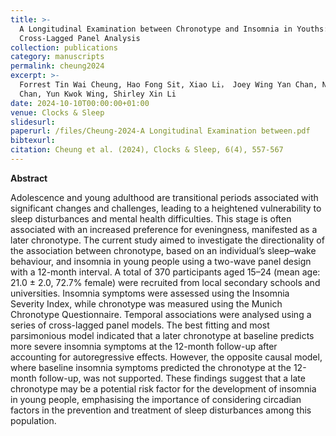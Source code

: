```yaml
---
title: >-
  A Longitudinal Examination between Chronotype and Insomnia in Youths: A
  Cross-Lagged Panel Analysis
collection: publications
category: manuscripts
permalink: cheung2024
excerpt: >-
  Forrest Tin Wai Cheung, Hao Fong Sit, Xiao Li， Joey Wing Yan Chan, Ngan Yin
  Chan, Yun Kwok Wing, Shirley Xin Li
date: 2024-10-10T00:00:00+01:00
venue: Clocks & Sleep
slidesurl:
paperurl: /files/Cheung-2024-A Longitudinal Examination between.pdf
bibtexurl:
citation: Cheung et al. (2024), Clocks & Sleep, 6(4), 557-567
---
```

**Abstract**

Adolescence and young adulthood are transitional periods associated with significant changes and challenges, leading to a heightened vulnerability to sleep disturbances and mental health difficulties. This stage is often associated with an increased preference for eveningness, manifested as a later chronotype. The current study aimed to investigate the directionality of the association between chronotype, based on an individual’s sleep–wake behaviour, and insomnia in young people using a two-wave panel design with a 12-month interval. A total of 370 participants aged 15–24 (mean age: 21.0 ± 2.0, 72.7% female) were recruited from local secondary schools and universities. Insomnia symptoms were assessed using the Insomnia Severity Index, while chronotype was measured using the Munich Chronotype Questionnaire. Temporal associations were analysed using a series of cross-lagged panel models. The best fitting and most parsimonious model indicated that a later chronotype at baseline predicts more severe insomnia symptoms at the 12-month follow-up after accounting for autoregressive effects. However, the opposite causal model, where baseline insomnia symptoms predicted the chronotype at the 12-month follow-up, was not supported. These findings suggest that a late chronotype may be a potential risk factor for the development of insomnia in young people, emphasising the importance of considering circadian factors in the prevention and treatment of sleep disturbances among this population.

&nbsp;